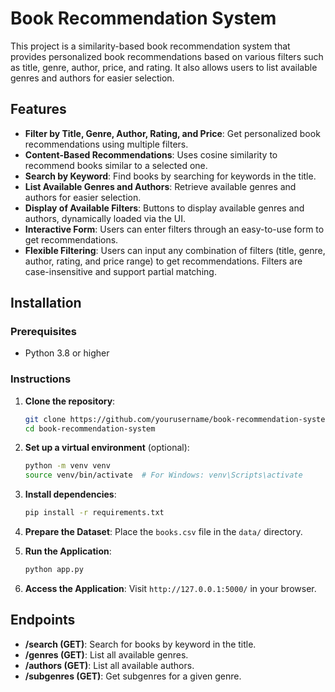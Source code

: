 # Book Recommendation System

This project is a similarity-based book recommendation system that provides personalized book recommendations based on various filters such as title, genre, author, price, and rating. It also allows users to list available genres and authors for easier selection.

## Features

- **Filter by Title, Genre, Author, Rating, and Price**: Get personalized book recommendations using multiple filters.
- **Content-Based Recommendations**: Uses cosine similarity to recommend books similar to a selected one.
- **Search by Keyword**: Find books by searching for keywords in the title.
- **List Available Genres and Authors**: Retrieve available genres and authors for easier selection.
- **Display of Available Filters**: Buttons to display available genres and authors, dynamically loaded via the UI.
- **Interactive Form**: Users can enter filters through an easy-to-use form to get recommendations.
- **Flexible Filtering**: Users can input any combination of filters (title, genre, author, rating, and price range) to get recommendations. Filters are case-insensitive and support partial matching.

## Installation

### Prerequisites

- Python 3.8 or higher

### Instructions

1. **Clone the repository**:
    ```bash
    git clone https://github.com/yourusername/book-recommendation-system.git
    cd book-recommendation-system
    ```

2. **Set up a virtual environment** (optional):
    ```bash
    python -m venv venv
    source venv/bin/activate  # For Windows: venv\Scripts\activate
    ```

3. **Install dependencies**:
    ```bash
    pip install -r requirements.txt
    ```

4. **Prepare the Dataset**:
   Place the `books.csv` file in the `data/` directory.

5. **Run the Application**:
    ```bash
    python app.py
    ```

6. **Access the Application**:
   Visit `http://127.0.0.1:5000/` in your browser.

## Endpoints

- **/search (GET)**: Search for books by keyword in the title.
- **/genres (GET)**: List all available genres.
- **/authors (GET)**: List all available authors.
- **/subgenres (GET)**: Get subgenres for a given genre.
